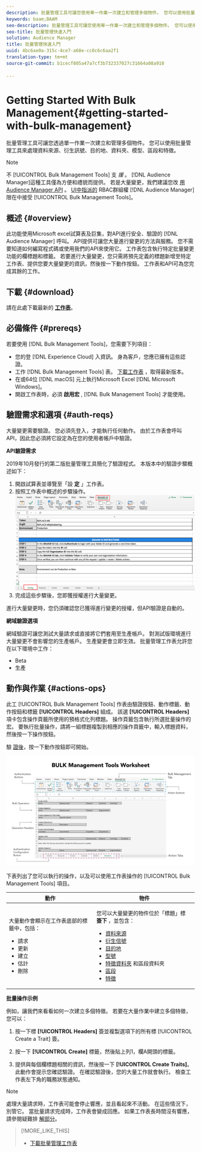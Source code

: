 ```yaml
---
description: 批量管理工具可讓您使用單一作業一次建立和管理多個物件。 您可以使用批量管理工具來處理資料來源、衍生訊號、目的地、資料夾、區段和特徵。
keywords: baam;BAAM
seo-description: 批量管理工具可讓您使用單一作業一次建立和管理多個物件。 您可以使用批量管理工具來處理資料來源、衍生訊號、目的地、資料夾、區段和特徵。
seo-title: 批量管理快速入門
solution: Audience Manager
title: 批量管理快速入門
uuid: 4bc6ae0a-315c-4ce7-a68e-cc0c6c6aa2f1
translation-type: tm+mt
source-git-commit: b1cecf805a47a7cf3b732337027c31664a08a910

---
```



# Getting Started With Bulk Management{#getting-started-with-bulk-management}

批量管理工具可讓您透過單一作業一次建立和管理多個物件。 您可以使用批量管理工具來處理資料來源、衍生訊號、目的地、資料夾、模型、區段和特徵。

<!-- 

c_bulk_start.xml

 -->

>[!NOTE]
>
>不 [!UICONTROL Bulk Management Tools] 支 *援* 。 [!DNL Audience Manager]這種工具僅為方便和禮貌而提供。 若是大量變更，我們建議您改 [用Audience Manager API](../../api/rest-api-main/aam-api-getting-started.md) 。 [UI中指派的](../../features/administration/administration-overview.md) RBAC群組權 [!DNL Audience Manager] 限在中接受 [!UICONTROL Bulk Management Tools]。

## 概述 {#overview}

此功能使用Microsoft excel試算表及巨集，對API進行安全、驗證的 [!DNL Audience Manager] 呼叫。 API提供可讓您大量進行變更的方法與服務。 您不需要知道如何編寫程式碼或使用我們的API來使用它。 工作表包含執行特定批量變更功能的欄標題和標籤。 若要進行大量變更，您只需將預先定義的標題新增至特定工作表、提供您要大量變更的資訊，然後按一下動作按鈕。 工作表和API可為您完成其餘的工作。

## 下載 {#download}

請在此處下載最新的 **[工作表](assets/BAAAM_V2_20191015.xlsm)**。

## 必備條件 {#prereqs}

若要使用 [!DNL Bulk Management Tools]，您需要下列項目：

* 您的登 [!DNL Experience Cloud] 入資訊。 身為客戶，您應已擁有這些認證。
* 工作 [!DNL Bulk Management Tools] 表。 [下載工作表](/help/using/reference/bulk-management-tools/bulk-management-intro.md#download) ，取得最新版本。
* 在或64位 [!DNL macOS] 元上執行Microsoft Excel [!DNL Microsoft Windows]。
* 開啟工作表時，必須 **啟用宏** , [!DNL Bulk Management Tools] 才能使用。

## 驗證需求和選項 {#auth-reqs}

大量變更需要驗證。 您必須先登入，才能執行任何動作。 由於工作表會呼叫API，因此您必須將它設定為在您的使用者帳戶中驗證。

**API驗證需求**

2019年10月發行的第二版批量管理工具簡化了驗證程式。 本版本中的驗證步驟概述如下：

1. 開啟試算表並導覽至「設 **定** 」工作表。
2. 按照工作表中概述的步驟操作。
   ![](assets/baaam-authentication.png)
3. 完成這些步驟後，您即獲授權進行大量變更。

進行大量變更時，您仍須確認您已獲得進行變更的授權，但API驗證是自動的。

**網域驗證選項**

網域驗證可讓您測試大量請求或直接將它們套用至生產帳戶。 對測試版環境進行大量變更不會影響您的生產帳戶。 生產變更會立即生效。 批量管理工作表允許您在以下環境中工作：

* Beta
* 生產

## 動作與作業 {#actions-ops}

此工 [!UICONTROL Bulk Management Tools] 作表由驗證按鈕、動作標籤、動作按鈕和標籤 **[!UICONTROL Headers]** 組成。 該選 **[!UICONTROL Headers]** 項卡包含操作頁籤所使用的預格式化列標題。 操作頁籤包含執行所選批量操作的宏。 要執行批量操作，請將一組標題複製到相應的操作頁籤中，輸入標題資料，然後按一下操作按鈕。

驗 [證後](#auth-reqs)，按一下動作按鈕即可開始。

![](assets/baaam-worksheet.png)

下表列出了您可以執行的操作，以及可以使用工作表操作的 [!UICONTROL Bulk Management Tools] 項目。

<table id="table_B9B3E09B692E42BAA52FB32C18B00709"> 
 <thead> 
  <tr> 
   <th colname="col1" class="entry"> 動作 </th> 
   <th colname="col2" class="entry"> 物件 </th> 
  </tr> 
 </thead>
 <tbody> 
  <tr> 
   <td colname="col1"> <p>大量動作會顯示在工作表底部的標籤中，包括： </p> <p> 
     <ul id="ul_49F46B9E00C045D29E40258EB7BDCFBB"> 
      <li id="li_193C41EA19EF4D738FBA037D2BF9B05C">請求 </li> 
      <li id="li_5BE2E13D839F4958AAA5C01B7EFC5096">更新 </li> 
      <li id="li_4CCCC739795945DF8C89787F9A67EB88">建立 </li> 
      <li id="li_C7D36D2BDF0448CEAF3A5EABE41038E8">估計 </li> 
      <li id="li_07A3E94326124A3092362D9896EB7732">刪除 </li> 
     </ul> </p> </td> 
   <td colname="col2"> <p>您可以大量變更的物件位於「標題」標 <b><span class="uicontrol"> 簽下</span></b> ，並包含： </p> <p> 
     <ul id="ul_A7A96F2B1B63430B9A1E1184AC5FA8F2"> 
      <li id="li_E3D9E2E190B04BE685337AC6140C371C"> <a href="../../features/datasources-list-and-settings.md#data-sources-list-and-settings"> 資料來源</a> </li> 
      <li id="li_B645385E40684FA28770913EAF18CB2C"> <a href="../../features/derived-signals.md"> 衍生信號</a> </li> 
      <li id="li_9059F8C4A41A410899BDEFC76D3F5949"> <a href="../../features/destinations/destinations.md"> 目的地</a> </li> 
      <li> <a href="../../features/algorithmic-models/understanding-models.md"> 型號</a> </li> 
      <li id="li_BB5A445150754E53AA38C78461326932"> <a href="../../features/traits/trait-storage.md#trait-storage"> 特徵資料夾</a> 和區段資料夾 </li> 
      <li id="li_7A27DBF64E0945CF8AE8C96E8C6EDA09"> <a href="../../features/segments/segments-purpose.md"> 區段</a> </li> 
      <li id="li_A4640A34930040DEA8555EAF0AE2A702"> <a href="../../features/traits/trait-details-page.md"> 特徵</a> </li> 
     </ul> </p> </td> 
  </tr> 
 </tbody> 
</table>

**批量操作示例**

例如，讓我們來看看如何一次建立多個特徵。 若要在大量作業中建立多個特徵，您可以：

1. 按一下標 **[!UICONTROL Headers]** 簽並複製選項下的所有標 [!UICONTROL Create a Trait] 簽。

2. 按一下 **[!UICONTROL Create]** 標籤，然後貼上列1，欄A開頭的標籤。
3. 提供與每個欄標題相關的資訊，然後按一下 **[!UICONTROL Create Traits]**。 此動作會提示您確認驗證。 在確認驗證後，您的大量工作就會執行。 檢查工作表左下角的職務狀態通知。

>[!NOTE]
>
>處理大量請求時，工作表可能會停止響應，並且看起來不活動。 在這些情況下，別管它。 當批量請求完成時，工作表會變成回應。 如果工作表長時間沒有響應，請參閱疑難排 [解部分](../../reference/bulk-management-tools/bulk-troubleshooting.md)。



>[!MORE_LIKE_THIS]
>
>* [下載批量管理工作表](assets/BAAAM_August_2018.xlsm)

